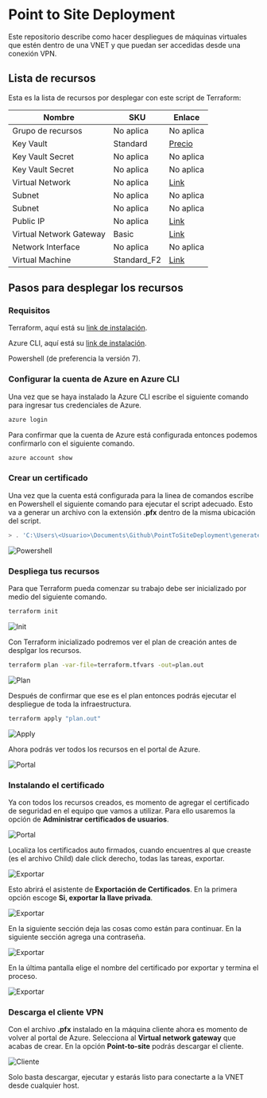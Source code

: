 #  Point to Site Deployment

Este repositorio describe como hacer despliegues de máquinas virtuales que estén dentro de una VNET y que puedan ser accedidas desde una conexión VPN.

## Lista de recursos

Esta es la lista de recursos por desplegar con este script de Terraform:

|Nombre|SKU|Enlace|
|------|---|------|
|Grupo de recursos|No aplica|No aplica|
|Key Vault|Standard|[Precio](https://azure.microsoft.com/en-us/pricing/details/key-vault/)|
|Key Vault Secret|No aplica|No aplica|
|Key Vault Secret|No aplica|No aplica|
|Virtual Network|No aplica|[Link](https://azure.microsoft.com/en-us/pricing/details/virtual-network/)|
|Subnet|No aplica|No aplica|
|Subnet|No aplica|No aplica|
|Public IP|No aplica|[Link](https://azure.microsoft.com/en-us/pricing/details/ip-addresses/)|
|Virtual Network Gateway|Basic|[Link](https://azure.microsoft.com/en-us/pricing/details/vpn-gateway/)|
|Network Interface|No aplica|No aplica|
|Virtual Machine|Standard_F2|[Link](https://azure.microsoft.com/en-us/pricing/details/virtual-machines/windows/)|

## Pasos para desplegar los recursos

### Requisitos

Terraform, aquí está su [link de instalación](https://developer.hashicorp.com/terraform/tutorials/aws-get-started/install-cli).

Azure CLI, aquí está su [link de instalación](https://learn.microsoft.com/en-us/cli/azure/install-azure-cli).

Powershell (de preferencia la versión 7).

### Configurar la cuenta de Azure en Azure CLI

Una vez que se haya instalado la Azure CLI escribe el siguiente comando para ingresar tus credenciales de Azure.

```bash
azure login
```

Para confirmar que la cuenta de Azure está configurada entonces podemos confirmarlo con el siguiente comando.

```bash
azure account show
```

### Crear un certificado

Una vez que la cuenta está configurada para la linea de comandos escribe en Powershell el siguiente comando para ejecutar el script adecuado. Esto va a generar un archivo con la extensión **.pfx** dentro de la misma ubicación del script.

```powershell
> . 'C:\Users\<Usuario>\Documents\Github\PointToSiteDeployment\generate-certificate.ps1'
```

![Powershell](./assets/img01.jpg)

### Despliega tus recursos

Para que Terraform pueda comenzar su trabajo debe ser inicializado por medio del siguiente comando.

```bash
terraform init
```

![Init](./assets/img02.jpg)

Con Terraform inicializado podremos ver el plan de creación antes de desplgar los recursos.

```bash
terraform plan -var-file=terraform.tfvars -out=plan.out
```

![Plan](./assets/img03.jpg)

Después de confirmar que ese es el plan entonces podrás ejecutar el despliegue de toda la infraestructura.

```bash
terraform apply "plan.out"
```

![Apply](./assets/img04.jpg)

Ahora podrás ver todos los recursos en el portal de Azure.

![Portal](./assets/img05.jpg)

### Instalando el certificado

Ya con todos los recursos creados, es momento de agregar el certificado de seguridad en el equipo que vamos a utilizar. Para ello usaremos la opción de **Administrar certificados de usuarios**.

![Portal](./assets/img06.jpg)

Localiza los certificados auto firmados, cuando encuentres al que creaste (es el archivo Child) dale click derecho, todas las tareas, exportar.

![Exportar](./assets/img07.jpg)

Esto abrirá el asistente de **Exportación de Certificados**. En la primera opción escoge **Si, exportar la llave privada**.

![Exportar](./assets/img08.jpg)

En la siguiente sección deja las cosas como están para continuar. En la siguiente sección agrega una contraseña.

![Exportar](./assets/img09.jpg)

En la última pantalla elige el nombre del certificado por exportar y termina el proceso.

![Exportar](./assets/img10.jpg)

### Descarga el cliente VPN

Con el archivo **.pfx** instalado en la máquina cliente ahora es momento de volver al portal de Azure. Selecciona al **Virtual network gateway** que acabas de crear. En la opción **Point-to-site** podrás descargar el cliente.

![Cliente](./assets/img11.jpg)

Solo basta descargar, ejecutar y estarás listo para conectarte a la VNET desde cualquier host.